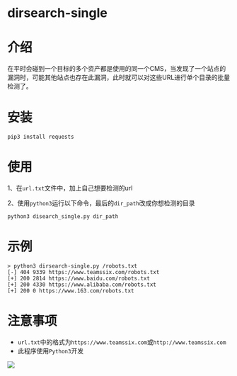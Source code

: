 # dirsearch-single
# 介绍
在平时会碰到一个目标的多个资产都是使用的同一个CMS，当发现了一个站点的漏洞时，可能其他站点也存在此漏洞，此时就可以对这些URL进行单个目录的批量检测了。

# 安装
```
pip3 install requests
```
# 使用
1、在`url.txt`文件中，加上自己想要检测的url

2、使用`python3`运行以下命令，最后的`dir_path`改成你想检测的目录

```
python3 disearch_single.py dir_path
```
# 示例
```
> python3 dirsearch-single.py /robots.txt
[-] 404 9339 https://www.teamssix.com/robots.txt
[+] 200 2814 https://www.baidu.com/robots.txt
[+] 200 4330 https://www.alibaba.com/robots.txt
[+] 200 0 https://www.163.com/robots.txt
```

# 注意事项
* `url.txt`中的格式为`https://www.teamssix.com`或`http://www.teamssix.com`
* 此程序使用`Python3`开发

![](https://teamssix.oss-cn-hangzhou.aliyuncs.com/TeamsSix_Subscription_Logo2.png)
